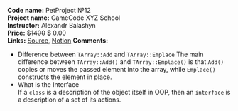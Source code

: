 **Code name:** PetProject №12  
**Project name:** GameCode XYZ School  
**Instructor:** Alexandr Balashyn  
**Price:** ~~$1400~~ $ 0.00  
**Links:**
[Source](https://www.school-xyz.com/gamecode),
[Notion](https://www.notion.so/ikinder/XYZ-School-Gamecode-b72c9297bbd94015bf91cd6feee15645?pvs=4)
**Comments:**
- Difference between `TArray::Add` and `TArray::Emplace`  The main difference between `TArray::Add()` and `TArray::Emplace()` is that `Add()` copies or moves the passed element into the array, while `Emplace()` constructs the element in place.
- What is the Interface  
  If a `class` is a description of the object itself in OOP, then an `interface` is a description of a set of its actions.